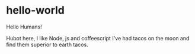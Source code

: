 # hello-world

Hello Humans!

Hubot here, I like Node, js and coffeescript
I've had tacos on the moon and find them superior to earth tacos.
